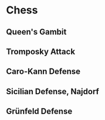 # Chess

## Queen's Gambit

## Tromposky Attack

## Caro-Kann Defense

## Sicilian Defense, Najdorf

## Grünfeld Defense
